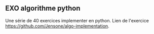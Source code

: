 ## EXO algorithme python

Une série de 40 exercices implementer en python.
Lien de l'exercice https://github.com/Jensone/algo-implementation.